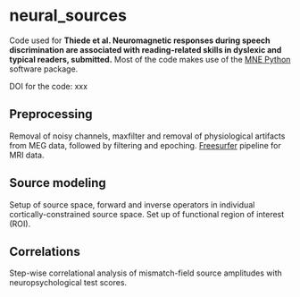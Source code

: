 # neural_sources

Code used for **Thiede et al. Neuromagnetic responses during speech discrimination are associated with reading-related skills in dyslexic and typical readers, submitted.** Most of the code makes use of the [MNE Python](https://github.com/mne-tools/mne-python) software package.

DOI for the code: xxx

## Preprocessing

Removal of noisy channels, maxfilter and removal of physiological artifacts from MEG data, followed by filtering and epoching. [Freesurfer](https://surfer.nmr.mgh.harvard.edu/) pipeline for MRI data.

## Source modeling

Setup of source space, forward and inverse operators in individual cortically-constrained source space. Set up of functional region of interest (ROI).

## Correlations

Step-wise correlational analysis of mismatch-field source amplitudes with neuropsychological test scores.
